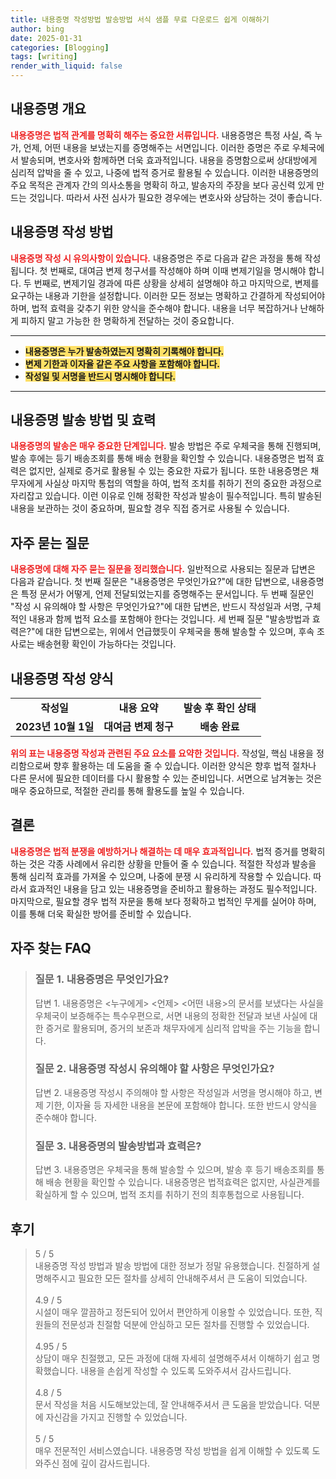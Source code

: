 ```yaml
---
title: 내용증명 작성방법 발송방법 서식 샘플 무료 다운로드 쉽게 이해하기
author: bing
date: 2025-01-31
categories: [Blogging]
tags: [writing]
render_with_liquid: false
---
```



<h2 id='내용증명 개요'>내용증명 개요</h2>

<p><b><span style="color: #ee2323;">내용증명은 법적 관계를 명확히 해주는 중요한 서류입니다.</span></b> 내용증명은 특정 사실, 즉 누가, 언제, 어떤 내용을 보냈는지를 증명해주는 서면입니다. 이러한 증명은 주로 우체국에서 발송되며, 변호사와 함께하면 더욱 효과적입니다. 내용을 증명함으로써 상대방에게 심리적 압박을 줄 수 있고, 나중에 법적 증거로 활용될 수 있습니다. 이러한 내용증명의 주요 목적은 관계자 간의 의사소통을 명확히 하고, 발송자의 주장을 보다 공신력 있게 만드는 것입니다. 따라서 사전 심사가 필요한 경우에는 변호사와 상담하는 것이 좋습니다.</p>

<h2 id='내용증명 작성 방법'>내용증명 작성 방법</h2>

<p><b><span style="color: #ee2323;">내용증명 작성 시 유의사항이 있습니다.</span></b> 내용증명은 주로 다음과 같은 과정을 통해 작성됩니다. 첫 번째로, 대여금 변제 청구서를 작성해야 하며 이때 변제기일을 명시해야 합니다. 두 번째로, 변제기일 경과에 따른 상황을 상세히 설명해야 하고 마지막으로, 변제를 요구하는 내용과 기한을 설정합니다. 이러한 모든 정보는 명확하고 간결하게 작성되어야 하며, 법적 효력을 갖추기 위한 양식을 준수해야 합니다. 내용을 너무 복잡하거나 난해하게 피하지 말고 가능한 한 명확하게 전달하는 것이 중요합니다.</p>

<hr />

<ul>
    <li><b><span style="background-color: #ffe066;">내용증명은 누가 발송하였는지 명확히 기록해야 합니다.</span></b></li>
    <li><b><span style="background-color: #ffe066;">변제 기한과 이자율 같은 주요 사항을 포함해야 합니다.</span></b></li>
    <li><b><span style="background-color: #ffe066;">작성일 및 서명을 반드시 명시해야 합니다.</span></b></li>
</ul>

<hr />

<h2 id='내용증명 발송 방법 및 효력'>내용증명 발송 방법 및 효력</h2>

<p><b><span style="color: #ee2323;">내용증명의 발송은 매우 중요한 단계입니다.</span></b> 발송 방법은 주로 우체국을 통해 진행되며, 발송 후에는 등기 배송조회를 통해 배송 현황을 확인할 수 있습니다. 내용증명은 법적 효력은 없지만, 실제로 증거로 활용될 수 있는 중요한 자료가 됩니다. 또한 내용증명은 채무자에게 사실상 마지막 통첩의 역할을 하여, 법적 조치를 취하기 전의 중요한 과정으로 자리잡고 있습니다. 이런 이유로 인해 정확한 작성과 발송이 필수적입니다. 특히 발송된 내용을 보관하는 것이 중요하며, 필요할 경우 직접 증거로 사용될 수 있습니다.</p>

<h2 id='자주 묻는 질문'>자주 묻는 질문</h2>

<p><b><span style="color: #ee2323;">내용증명에 대해 자주 묻는 질문을 정리했습니다.</span></b> 일반적으로 사용되는 질문과 답변은 다음과 같습니다. 첫 번째 질문은 "내용증명은 무엇인가요?"에 대한 답변으로, 내용증명은 특정 문서가 어떻게, 언제 전달되었는지를 증명해주는 문서입니다. 두 번째 질문인 "작성 시 유의해야 할 사항은 무엇인가요?"에 대한 답변은, 반드시 작성일과 서명, 구체적인 내용과 함께 법적 요소를 포함해야 한다는 것입니다. 세 번째 질문 "발송방법과 효력은?"에 대한 답변으로는, 위에서 언급했듯이 우체국을 통해 발송할 수 있으며, 후속 조사로는 배송현황 확인이 가능하다는 것입니다.</p>

<h2 id='내용증명 작성 양식'>내용증명 작성 양식</h2>

<table>
    <tr>
        <td style="text-align: center; height: 17px;"><b>작성일</b></td>
        <td style="text-align: center; height: 17px;"><b>내용 요약</b></td>
        <td style="text-align: center; height: 17px;"><b>발송 후 확인 상태</b></td>
    </tr>
    <tr>
        <td style="text-align: center; height: 17px;"><b>2023년 10월 1일</b></td>
        <td style="text-align: center; height: 17px;"><b>대여금 변제 청구</b></td>
        <td style="text-align: center; height: 17px;"><b>배송 완료</b></td>
    </tr>
</table>

<p><b><span style="color: #ee2323;">위의 표는 내용증명 작성과 관련된 주요 요소를 요약한 것입니다.</span></b> 작성일, 핵심 내용을 정리함으로써 향후 활용하는 데 도움을 줄 수 있습니다. 이러한 양식은 향후 법적 절차나 다른 문서에 필요한 데이터를 다시 활용할 수 있는 준비입니다. 서면으로 남겨놓는 것은 매우 중요하므로, 적절한 관리를 통해 활용도를 높일 수 있습니다.</p>

<h2 id='결론'>결론</h2>

<p><b><span style="color: #ee2323;">내용증명은 법적 분쟁을 예방하거나 해결하는 데 매우 효과적입니다.</span></b> 법적 증거를 명확히 하는 것은 각종 사례에서 유리한 상황을 만들어 줄 수 있습니다. 적절한 작성과 발송을 통해 심리적 효과를 가져올 수 있으며, 나중에 분쟁 시 유리하게 작용할 수 있습니다. 따라서 효과적인 내용을 담고 있는 내용증명을 준비하고 활용하는 과정도 필수적입니다. 마지막으로, 필요할 경우 법적 자문을 통해 보다 정확하고 법적인 무게를 실어야 하며, 이를 통해 더욱 확실한 방어를 준비할 수 있습니다.</p>


<h2 id='자주_찾는_FAQ'>자주 찾는 FAQ</h2>
<div itemscope="" itemtype="https://schema.org/FAQPage"> 
<blockquote> 
<div itemscope="" itemprop="mainEntity" itemtype="https://schema.org/Question"> 
<h3 itemprop="name">질문 1. 내용증명은 무엇인가요? </h3> 
<div itemscope="" itemprop="acceptedAnswer" itemtype="https://schema.org/Answer"> 
<span itemprop="text"> 
<p>답변 1. 내용증명은 <누구에게> <언제> <어떤 내용>의 문서를 보냈다는 사실을 우체국이 보증해주는 특수우편으로, 서면 내용의 정확한 전달과 보낸 사실에 대한 증거로 활용되며, 증거의 보존과 채무자에게 심리적 압박을 주는 기능을 합니다.</p> 
</span> 
</div> 
</div> 

<div itemscope="" itemprop="mainEntity" itemtype="https://schema.org/Question"> 
<h3 itemprop="name">질문 2. 내용증명 작성시 유의해야 할 사항은 무엇인가요? </h3> 
<div itemscope="" itemprop="acceptedAnswer" itemtype="https://schema.org/Answer"> 
<span itemprop="text"> 
<p>답변 2. 내용증명 작성시 주의해야 할 사항은 작성일과 서명을 명시해야 하고, 변제 기한, 이자율 등 자세한 내용을 본문에 포함해야 합니다. 또한 반드시 양식을 준수해야 합니다.</p> 
</span> 
</div> 
</div> 

<div itemscope="" itemprop="mainEntity" itemtype="https://schema.org/Question"> 
<h3 itemprop="name">질문 3. 내용증명의 발송방법과 효력은? </h3> 
<div itemscope="" itemprop="acceptedAnswer" itemtype="https://schema.org/Answer"> 
<span itemprop="text"> 
<p>답변 3. 내용증명은 우체국을 통해 발송할 수 있으며, 발송 후 등기 배송조회를 통해 배송 현황을 확인할 수 있습니다. 내용증명은 법적효력은 없지만, 사실관계를 확실하게 할 수 있으며, 법적 조치를 취하기 전의 최후통첩으로 사용됩니다.</p> 
</span> 
</div> 
</div> 
</blockquote> 
</div>
<h2 id='후기'>후기</h2>
<div itemscope itemtype="https://schema.org/Product">
  <blockquote>
  <div itemprop="review" itemscope itemtype="https://schema.org/Review">
      <div itemprop="reviewRating" itemscope itemtype="https://schema.org/Rating"> <span itemprop="ratingValue">5</span> / <span itemprop="bestRating">5</span> </div>
      <span itemprop="reviewBody">내용증명 작성 방법과 발송 방법에 대한 정보가 정말 유용했습니다. 친절하게 설명해주시고 필요한 모든 절차를 상세히 안내해주셔서 큰 도움이 되었습니다.</span>
  </div>
  <br>
  <div itemprop="review" itemscope itemtype="https://schema.org/Review">
      <div itemprop="reviewRating" itemscope itemtype="https://schema.org/Rating"> <span itemprop="ratingValue">4.9</span> / <span itemprop="bestRating">5</span> </div>
      <span itemprop="reviewBody">시설이 매우 깔끔하고 정돈되어 있어서 편안하게 이용할 수 있었습니다. 또한, 직원들의 전문성과 친절함 덕분에 안심하고 모든 절차를 진행할 수 있었습니다.</span>
  </div>
  <br>
  <div itemprop="review" itemscope itemtype="https://schema.org/Review">
      <div itemprop="reviewRating" itemscope itemtype="https://schema.org/Rating"> <span itemprop="ratingValue">4.95</span> / <span itemprop="bestRating">5</span> </div>
      <span itemprop="reviewBody">상담이 매우 친절했고, 모든 과정에 대해 자세히 설명해주셔서 이해하기 쉽고 명확했습니다. 내용을 손쉽게 작성할 수 있도록 도와주셔서 감사드립니다.</span>
  </div>
  <br>
  <div itemprop="review" itemscope itemtype="https://schema.org/Review">
      <div itemprop="reviewRating" itemscope itemtype="https://schema.org/Rating"> <span itemprop="ratingValue">4.8</span> / <span itemprop="bestRating">5</span> </div>
      <span itemprop="reviewBody">문서 작성을 처음 시도해보았는데, 잘 안내해주셔서 큰 도움을 받았습니다. 덕분에 자신감을 가지고 진행할 수 있었습니다.</span>
  </div>
  <br>
  <div itemprop="review" itemscope itemtype="https://schema.org/Review">
      <div itemprop="reviewRating" itemscope itemtype="https://schema.org/Rating"> <span itemprop="ratingValue">5</span> / <span itemprop="bestRating">5</span> </div>
      <span itemprop="reviewBody">매우 전문적인 서비스였습니다. 내용증명 작성 방법을 쉽게 이해할 수 있도록 도와주신 점에 깊이 감사드립니다.</span>
  </div>
  </blockquote>
</div>
